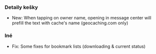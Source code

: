 ### Detaily kešky
- New: When tapping on owner name, opening in message center will prefill the text with cache's name (geocaching.com only)

### Iné
- Fix: Some fixes for bookmark lists (downloading & current status)
